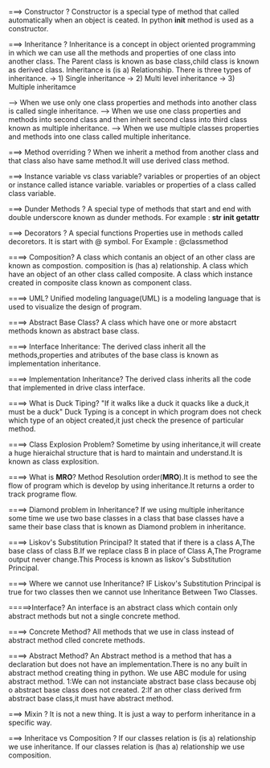 ===> Constructor ?
Constructor is a special type of method that called automatically when an object is ceated. In python __init__ method is used as a constructor.
 
===> Inheritance ?
Inheritance is a concept in object oriented programming in which we can use all the methods and properties of one class into another class.
The Parent class is known as base class,child class is known as derived class.
Inheritance is (is a) Relationship.
There is three types of inheritance.
	-> 1) Single inheritance 
	-> 2) Multi level inheritance
	-> 3) Multiple inheritamce

--> When we use only one class properties and methods into another class is called single inheritance.
--> When we use one class properties and methods into second class and then inherit second class into third class known as multiple inheritance.
--> When we use multiple classes properties and methods into one class called multiple inheritance. 

===> Method overriding ?
When we inherit a method from another class and that class also have same method.It will use derived class method.


===> Instance variable vs class variable?
variables or properties of an object or instance called istance variable.
variables or properties of a class called class variable.

===> Dunder Methods ?
A special type of methods that start and end with double underscore known as dunder methods.
For example : 
	__str__
	__init__
	__getattr__
	
===> Decorators ?
A special functions Properties use in methods called decoretors. It is start with @ symbol. 
For Example :
	@classmethod

====> Composition?
A class which contanis an object of an other class are known as compostion.
composition is (has a) relationship.
A class which have an object of an other class called composite.
A class which instance created in composite class known as component class.

====> UML?
Unified modeling language(UML) is a modeling language that is used to visualize the design of program.

====> Abstract Base Class?
A  class which have one or more abstacrt methods known as abstract base class.

====>  Interface Inheritance:
The derived class inherit all the methods,properties and atributes of the base class is known as implementation inheritance.

====> Implementation Inheritance?
The derived class inherits all the code that implemented in drive class interface.

====> What is Duck Tiping?
"If it walks like a duck it quacks like a duck,it must be a duck"
Duck Typing is a concept in which program does not check which type of an object created,it just check the presence of particular method.

====> Class Explosion Problem?
Sometime by using inheritance,it will create a huge hieraichal structure that is hard to maintain and understand.It is known as class explosition.

====> What is __MRO__?
Method Resolution order(__MRO__).It is method to see the flow of program which is develop by using inheritance.It returns a order to track programe flow.

====> Diamond problem in Inheritance?
If we using multiple inheritance some time we use two base classes in a class that base classes have a same their base class that is known as Diamond problem in inheritance.

====> Liskov's Substitution Principal?
It stated that if there is a class A,The base class of class B.If we replace class B in place of Class A,The Programe output never change.This Process is known as liskov's Substitution Principal.

====> Where we cannot use Inheritance?
IF Liskov's Substitution Principal is true for two classes then we cannot use Inheritance Between Two Classes.

=====>Interface?
An interface is an abstract class which contain only abstract methods but not a single concrete method.

====> Concrete Method?
All methods that we use in class instead of abstract method clled concrete methods.

====> Abstract Method?
An Abstract method is a method that has a declaration but does not have an implementation.There is no any built in abstract method creating thing in python. We use ABC module for using abstract method.
	1:We can not instanciate abstract base class because obj o abstract base class does not created.
	2:If an other class derived frm abstract base class,it must have abstract method.

===> Mixin ?
It is not a new thing. It is just a way to perform inheritance in a specific way.

===> Inheritace vs Composition ?
If our classes relation is (is a) relationship we use inheritance. If our classes relation is (has a) relationship we use composition.

